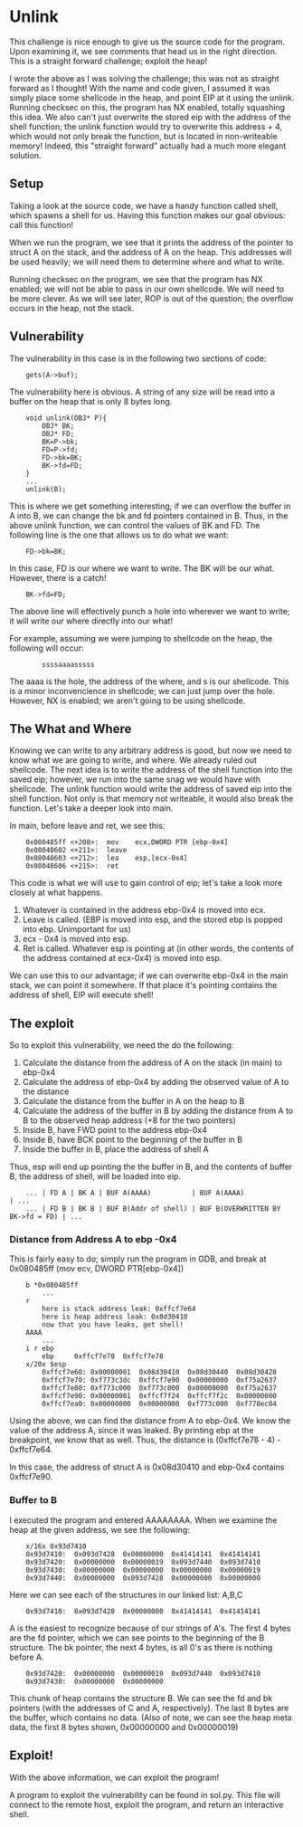 # Unlink

This challenge is nice enough to give us the source code for the program.
Upon examining it, we see comments that head us in the right direction. This is a straight forward challenge; exploit the heap!

I wrote the above as I was solving the challenge; this was not as straight forward as I thought! With the name and code given, I assumed it was simply place some shellcode in the heap, and point EIP at it using the unlink. Running checksec on this, the program has NX enabled, totally squashing this idea. We also can't just overwrite the stored eip with the address of the shell function; the unlink function would try to overwrite this address + 4, which would not only break the function, but is located in non-writeable memory! Indeed, this "straight forward" actually had a much more elegant solution.

## Setup

Taking a look at the source code, we have a handy function called shell, which spawns a shell for us. Having this function makes our goal obvious: call this function!

When we run the program, we see that it prints the address of the pointer to struct A on the stack, and the address of A on the heap. This addresses will be used heavily; we will need them to determine where and what to write.

Running checksec on the program, we see that the program has NX enabled; we will not be able to pass in our own shellcode. We will need to be more clever. As we will see later, ROP is out of the question; the overflow occurs in the heap, not the stack.

## Vulnerability

The vulnerability in this case is in the following two sections of code:

		gets(A->buf);

The vulnerability here is obvious. A string of any size will be read into a buffer on the heap that is only 8 bytes long.

		void unlink(OBJ* P){
			OBJ* BK;
			OBJ* FD;
			BK=P->bk;
			FD=P->fd;
			FD->bk=BK;
			BK->fd=FD;
		}
		...
		unlink(B);

This is where we get something interesting; if we can overflow the buffer in A into B, we can change the bk and fd pointers contained in B. Thus, in the above unlink function, we can control the values of BK and FD. The following line is the one that allows us to do what we want:

		FD->bk=BK;

In this case, FD is our where we want to write. The BK will be our what. However, there is a catch!

		BK->fd=FD;

The above line will effectively punch a hole into wherever we want to write; it will write our where directly into our what! 

For example, assuming we were jumping to shellcode on the heap, the following will occur:

			ssssaaaasssss

The aaaa is the hole, the address of the where, and s is our shellcode. This is a minor inconvencience in shellcode; we can just jump over the hole. However, NX is enabled; we aren't going to be using shellcode.

## The What and Where

Knowing we can write to any arbitrary address is good, but now we need to know what we are going to write, and where. We already ruled out shellcode. The next idea is to write the address of the shell function into the saved eip; however, we run into the same snag we would have with shellcode. The unlink function would write the address of saved eip into the shell function. Not only is that memory not writeable, it would also break the function. Let's take a deeper look into main.

In main, before leave and ret, we see this:

		0x080485ff <+208>:	mov    ecx,DWORD PTR [ebp-0x4]
		0x08048602 <+211>:	leave  
		0x08048603 <+212>:	lea    esp,[ecx-0x4]
		0x08048606 <+215>:	ret  

This code is what we will use to gain control of eip; let's take a look more closely at what happens.

1. Whatever is contained in the address ebp-0x4 is moved into ecx.
2. Leave is called. (EBP is moved into esp, and the stored ebp is popped into ebp. Unimportant for us)
3. ecx - 0x4 is moved into esp.
4. Ret is called. Whatever esp is pointing at (in other words, the contents of the address contained at ecx-0x4) is moved into esp.

We can use this to our advantage; if we can overwrite ebp-0x4 in the main stack, we can point it somewhere. If that place it's pointing contains the address of shell, EIP will execute shell!

## The exploit

So to exploit this vulnerability, we need the do the following:

1. Calculate the distance from the address of A on the stack (in main) to ebp-0x4
2. Calculate the address of ebp-0x4 by adding the observed value of A to the distance
3. Calculate the distance from the buffer in A on the heap to B
4. Calculate the address  of the buffer in B by adding the distance from A to B to the observed heap address (+8 for the two pointers)
5. Inside B, have FWD point to the address ebp-0x4
6. Inside B, have BCK point to the beginning of the buffer in B
7. Inside the buffer in B, place the address of shell A

Thus, esp will end up pointing the the buffer in B, and the contents of buffer B, the address of shell, will be loaded into eip.

		... | FD A | BK A | BUF A(AAAA)          | BUF A(AAAA)                       | ... 
		... | FD B | BK B | BUF B(Addr of shell) | BUF B(OVERWRITTEN BY BK->fd = FD) | ...

### Distance from Address A to ebp -0x4

This is fairly easy to do; simply run the program in GDB, and break at 0x080485ff (mov ecv, DWORD PTR\[ebp-0x4\])

		b *0x080485ff
			...
		r
			here is stack address leak: 0xffcf7e64
			here is heap address leak: 0x8d30410
			now that you have leaks, get shell!
		AAAA
			...
		i r ebp
			ebp		0xffcf7e78	0xffcf7e78
		x/20x $esp
			0xffcf7e60:	0x00000001	0x08d30410	0x08d30440	0x08d30428
			0xffcf7e70:	0xf773c3dc	0xffcf7e90	0x00000000	0xf75a2637
			0xffcf7e80:	0xf773c000	0xf773c000	0x00000000	0xf75a2637
			0xffcf7e90:	0x00000001	0xffcf7f24	0xffcf7f2c	0x00000000
			0xffcf7ea0:	0x00000000	0x00000000	0xf773c000	0xf778ec04

Using the above, we can find the distance from A to ebp-0x4. We know the value of the address A, since it was leaked. By printing ebp at the breakpoint, we know that as well. Thus, the distance is (0xffcf7e78 - 4) - 0xffcf7e64.

In this case, the address of struct A is 0x08d30410 and ebp-0x4 contains 0xffcf7e90.

### Buffer to B

I executed the program and entered AAAAAAAA. When we examine the heap at the given address, we see the following:

		x/16x 0x93d7410
		0x93d7410:	0x093d7428	0x00000000	0x41414141	0x41414141
		0x93d7420:	0x00000000	0x00000019	0x093d7440	0x093d7410
		0x93d7430:	0x00000000	0x00000000	0x00000000	0x00000019
		0x93d7440:	0x00000000	0x093d7428	0x00000000	0x00000000

Here we can see each of the structures in our linked list: A,B,C

		0x93d7410:	0x093d7428	0x00000000	0x41414141	0x41414141

A is the easiest to recognize because of our strings of A's. The first 4 bytes are the fd pointer, which we can see points to the beginning of the B structure. The bk pointer, the next 4 bytes, is all 0's as there is nothing before A.

		0x93d7420:	0x00000000	0x00000019	0x093d7440	0x093d7410
		0x93d7430:	0x00000000	0x00000000

This chunk of heap contains the structure B. We can see the fd and bk pointers (with the addresses of C and A, respectively). The last 8 bytes are the buffer, which contains no data. (Also of note, we can see the heap meta data, the first 8 bytes shown, 0x00000000 and 0x00000019)

## Exploit!

With the above information, we can exploit the program!

A program to exploit the vulnerability can be found in sol.py. This file will connect to the remote host, exploit the program, and return an interactive shell.





